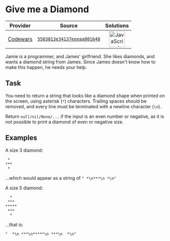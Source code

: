 [_metadata_:generated]: - "true"

# Give me a Diamond

<!-- INFO TABLE BEGIN -->

| Provider                                        | Source                                                                               | Solutions                                                                                                                                                    |
| :---------------------------------------------: | :----------------------------------------------------------------------------------: | :----------------------------------------------------------------------------------------------------------------------------------------------------------: |
| [Codewars](../../../docs/providers/Codewars.md) | [`5503013e34137eeeaa001648`](https://www.codewars.com/kata/5503013e34137eeeaa001648) | [<img src="https://res.cloudinary.com/rascaltwo/image/upload/v1631924076/javascript_ehszr7.svg" alt="JavaScript" title="JavaScript" width="50" />](solve.js) |

<!-- INFO TABLE END -->

Jamie is a programmer, and James' girlfriend. She likes diamonds, and wants a diamond string from James. Since James doesn't know how to make this happen, he needs your help.

## Task

You need to return a string that looks like a diamond shape when printed on the screen, using asterisk (`*`) characters. Trailing spaces should be removed, and every line must be terminated with a newline character (`\n`).

Return `null/nil/None/...` if the input is an even number or negative, as it is not possible to print a diamond of even or negative size.


## Examples

A size 3 diamond:

```
 *
***
 *
```

...which would appear as a string of `" *\n***\n *\n"`


A size 5 diamond:

```
  *
 ***
*****
 ***
  *
```

...that is: 
```
"  *\n ***\n*****\n ***\n  *\n"
```

